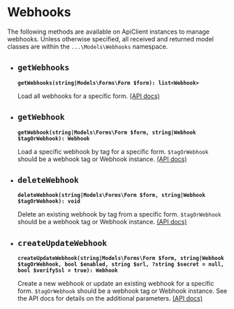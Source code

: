 # Webhooks

The following methods are available on ApiClient instances to manage webhooks. Unless otherwise specified, all received and returned model classes are within the `...\Models\Webhooks` namespace.

- ## `getWebhooks`

  **`getWebhooks(string|Models\Forms\Form $form): list<Webhook>`**

  Load all webhooks for a specific form. [(API docs)](https://www.typeform.com/developers/webhooks/reference/retrieve-webhooks/)

- ## `getWebhook`

  **`getWebhook(string|Models\Forms\Form $form, string|Webhook $tagOrWebhook): Webhook`**

  Load a specific webhook by tag for a specific form. `$tagOrWebhook` should be a webhook tag or Webhook instance. [(API docs)](https://www.typeform.com/developers/webhooks/reference/retrieve-single-webhook/)

- ## `deleteWebhook`

  **`deleteWebhook(string|Models\Forms\Form $form, string|Webhook $tagOrWebhook): void`**

  Delete an existing webhook by tag from a specific form. `$tagOrWebhook` should be a webhook tag or Webhook instance. [(API docs)](https://www.typeform.com/developers/webhooks/reference/delete-webhook/)

- ## `createUpdateWebhook`

  **`createUpdateWebhook(string|Models\Forms\Form $form, string|Webhook $tagOrWebhook, bool $enabled, string $url, ?string $secret = null, bool $verifySsl = true): Webhook`**

  Create a new webhook or update an existing webhook for a specific form. `$tagOrWebhook` should be a webhook tag or Webhook instance. See the API docs for details on the additional parameters. [(API docs)](https://www.typeform.com/developers/webhooks/reference/create-or-update-webhook/)
